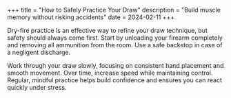 +++
title = "How to Safely Practice Your Draw"
description = "Build muscle memory without risking accidents"
date = 2024-02-11
+++

Dry-fire practice is an effective way to refine your draw technique, but safety should always come first. Start by unloading your firearm completely and removing all ammunition from the room. Use a safe backstop in case of a negligent discharge.

Work through your draw slowly, focusing on consistent hand placement and smooth movement. Over time, increase speed while maintaining control. Regular, mindful practice helps build confidence and ensures you can react quickly under stress.
